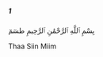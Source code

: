 ##### 1

<span class="ayah">بِسْمِ ٱللَّهِ ٱلرَّحْمَٰنِ ٱلرَّحِيمِ طسٓمٓ</span>

<span class="ayah_translation">Thaa Siin Miim</span>
